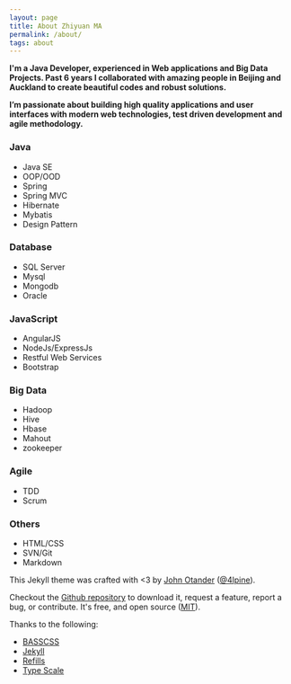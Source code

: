 ```yaml
---
layout: page
title: About Zhiyuan MA
permalink: /about/
tags: about
---
```



<b>I'm a Java Developer, experienced in Web applications and Big Data Projects. Past 6 years I collaborated with amazing people in Beijing and Auckland to create beautiful codes and robust solutions.


I’m passionate about building high quality applications and user interfaces with modern web technologies, test driven development and agile methodology.</b>


### Java

* Java SE
* OOP/OOD
* Spring
* Spring MVC
* Hibernate
* Mybatis
* Design Pattern


### Database

* SQL Server
* Mysql
* Mongodb
* Oracle


### JavaScript

* AngularJS
* NodeJs/ExpressJs
* Restful Web Services
* Bootstrap


### Big Data

* Hadoop
* Hive
* Hbase
* Mahout
* zookeeper


### Agile

* TDD
* Scrum


### Others

* HTML/CSS
* SVN/Git
* Markdown




This Jekyll theme was crafted with <3 by [John Otander](http://johnotander.com)
([@4lpine](https://twitter.com/4lpine)).

Checkout the [Github repository](https://github.com/johnotander/pixyll) to download it,
request a feature, report a bug, or contribute. It's free, and open source
([MIT](http://opensource.org/licenses/MIT)).

Thanks to the following:

* [BASSCSS](http://basscss.com)
* [Jekyll](http://jekyllrb.com)
* [Refills](http://refills.bourbon.io/)
* [Type Scale](http://type-scale.com/)
